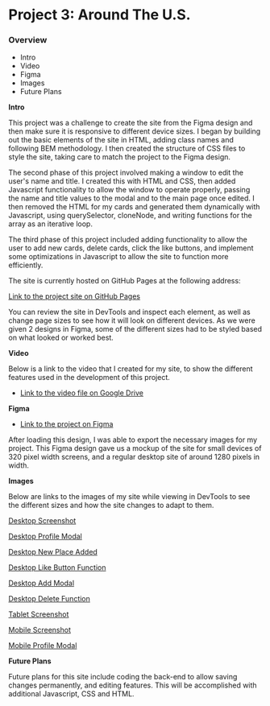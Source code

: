 # Project 3: Around The U.S.

### Overview

- Intro
- Video
- Figma
- Images
- Future Plans

**Intro**

This project was a challenge to create the site from the Figma design and then make sure it is responsive to different device sizes. I began by building out the basic elements of the site in HTML, adding class names and following BEM methodology. I then created the structure of CSS files to style the site, taking care to match the project to the Figma design.

The second phase of this project involved making a window to edit the user's name and title. I created this with HTML and CSS, then added Javascript functionality to allow the window to operate properly, passing the name and title values to the modal and to the main page once edited. I then removed the HTML for my cards and generated them dynamically with Javascript, using querySelector, cloneNode, and writing functions for the array as an iterative loop.

The third phase of this project included adding functionality to allow the user to add new cards, delete cards, click the like buttons, and implement some optimizations in Javascript to allow the site to function more efficiently.

The site is currently hosted on GitHub Pages at the following address:

[Link to the project site on GitHub Pages](https://ironrule.github.io/se_project_aroundtheus/)

You can review the site in DevTools and inspect each element, as well as change page sizes to see how it will look on different devices. As we were given 2 designs in Figma, some of the different sizes had to be styled based on what looked or worked best.

**Video**

Below is a link to the video that I created for my site, to show the different features used in the development of this project.

- [Link to the video file on Google Drive](https://drive.google.com/file/d/140J2Re11dwBGoJUx02srI23KCSusA2Im/view?usp=sharing)

**Figma**

- [Link to the project on Figma](<https://www.figma.com/file/JFPhASqvZ5pBjQV2ouUlim/Sprint-5_-Around-The-U.S.-_-desktop-%2B-mobile-(Copy)?t=3hvVWRz9LUFsxyNn-6>)

After loading this design, I was able to export the necessary images for my project. This Figma design gave us a mockup of the site for small devices of 320 pixel width screens, and a regular desktop site of around 1280 pixels in width.

**Images**

Below are links to the images of my site while viewing in DevTools to see the different sizes and how the site changes to adapt to them.

[Desktop Screenshot](./readme/desktop.png)

[Desktop Profile Modal](./readme/desktopprofile.png)

[Desktop New Place Added](./readme/desktopnewplace.png)

[Desktop Like Button Function](./readme/desktopfavorite.png)

[Desktop Add Modal](./readme/desktopadd.png)

[Desktop Delete Function](./readme/desktopdelete.png)

[Tablet Screenshot](./readme/tablet.png)

[Mobile Screenshot](./readme/mobile.png)

[Mobile Profile Modal](./readme/MobilePopup.png)

**Future Plans**

Future plans for this site include coding the back-end to allow saving changes permanently, and editing features. This will be accomplished with additional Javascript, CSS and HTML.
